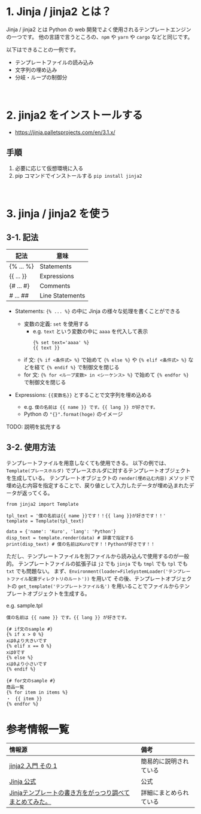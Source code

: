 # 1. Jinja / jinja2 とは？

Jinja / jinja2 とは Python の web 開発でよく使用されるテンプレートエンジンの一つです。
他の言語で言うところの、`npm` や `yarn` や `cargo` などと同じです。

以下はできることの一例です。
- テンプレートファイルの読み込み
- 文字列の埋め込み
- 分岐・ループの制御分


<br>

# 2. jinja2 をインストールする
- https://jinja.palletsprojects.com/en/3.1.x/

## 手順
1. 必要に応じて仮想環境に入る
2. pip コマンドでインストールする
    `pip install jinja2`


<br>

# 3. jinja / jinja2 を使う

## 3-1. 記法

| 記法 | 意味 |
| ----- | ----- |
| {% ... %} | Statements |
| {{ ... }} | Expressions |
| {# ... #} | Comments |
| # ... ## | Line Statements


- Statements: `{% ... %}` の中に Jinja の様々な処理を書くことができる
    - 変数の定義: `set` を使用する
        - e.g. `text` という変数の中に `aaaa` を代入して表示
            ```
            {% set text='aaaa' %}
            {{ text }}
            ```
    - if 文: `{% if <条件式> %}` で始めて `{% else %}` や `{% elif <条件式> %}` などを経て `{% endif %}` で制御文を閉じる
    - for 文: `{% for <ループ変数> in <シーケンス> %}` で始めて `{% endfor %}` で制御文を閉じる

- Expressions: `{{変数名}}` とすることで文字列を埋め込める
    - e.g. `僕の名前は {{ name }} です。{{ lang }} が好きです。`
    - Python の `"{}".format(hoge)` のイメージ

TODO: 説明を拡充する


## 3-2. 使用方法

テンプレートファイルを用意しなくても使用できる。
以下の例では、`Template(プレースホルダ)` でプレースホルダに対するテンプレートオブジェクトを生成している。
テンプレートオブジェクトの `render(埋め込む内容)` メソッドで埋め込む内容を指定することで、戻り値として入力したデータが埋め込まれたデータが返ってくる。
```
from jinja2 import Template
 
tpl_text = '僕の名前は{{ name }}です！！{{ lang }}が好きです！！'
template = Template(tpl_text)
 
data = {'name': 'Kuro', 'lang': 'Python'}
disp_text = template.render(data) # 辞書で指定する
print(disp_text) # 僕の名前はKuroです！！Pythonが好きです！！
```

ただし、テンプレートファイルを別ファイルから読み込んで使用するのが一般的。
テンプレートファイルの拡張子は `j2` でも `jinja` でも `tmpl` でも `tpl` でも `txt` でも問題ない。
まず、`Environment(loader=FileSystemLoader('テンプレートファイル配置ディレクトリのルート'))` を用いて
その後、テンプレートオブジェクトの `get_template('テンプレートファイル名')` を用いることでファイルからテンプレートオブジェクトを生成する。

e.g. sample.tpl
```
僕の名前は {{ name }} です。{{ lang }} が好きです。

{# if文のsample #}
{% if x > 0 %}
xは0より大きいです
{% elif x == 0 %}
xは0です
{% else %}
xは0より小さいです
{% endif %}

{# for文のsample #}
商品一覧
{% for item in items %}
・　{{ item }}
{% endfor %}
```


# 参考情報一覧
|  情報源  |  備考  |
| :--- | :--- |
| [jinja2 入門 その 1](https://www.python.ambitious-engineer.com/archives/760) | 簡易的に説明されている |
| [Jinja 公式](https://jinja.palletsprojects.com/en/3.1.x/)  |  公式  |
| [Jinjaテンプレートの書き方をがっつり調べてまとめてみた。](https://qiita.com/simonritchie/items/cc2021ac6860e92de25d) | 詳細にまとめられている |